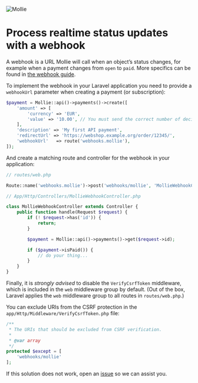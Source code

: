 ![Mollie](https://www.mollie.nl/files/Mollie-Logo-Style-Small.png)

# Process realtime status updates with a webhook
A webhook is a URL Mollie will call when an object’s status changes, for example when a payment changes from `open` to `paid`. More specifics can be found in [the webhook guide](https://docs.mollie.com/guides/webhooks).

To implement the webhook in your Laravel application you need to provide a `webhookUrl` parameter when creating a payment (or subscription):

```php
$payment = Mollie::api()->payments()->create([
    'amount' => [
        'currency' => 'EUR',
        'value' => '10.00', // You must send the correct number of decimals, thus we enforce the use of strings
    ],
    'description' => 'My first API payment',
    'redirectUrl' => 'https://webshop.example.org/order/12345/',
    'webhookUrl'   => route('webhooks.mollie'),
]);
```

And create a matching route and controller for the webhook in your application:

```php
// routes/web.php

Route::name('webhooks.mollie')->post('webhooks/mollie', 'MollieWebhookController@handle');
```

```php
// App/Http/Controllers/MollieWebhookController.php

class MollieWebhookController extends Controller {
    public function handle(Request $request) {
        if (! $request->has('id')) {
            return;
        }

        $payment = Mollie::api()->payments()->get($request->id);

        if ($payment->isPaid()) {
            // do your thing...
        }
    }
}
```

Finally, it is _strongly advised_ to disable the `VerifyCsrfToken` middleware, which is included in the `web` middleware group by default. (Out of the box, Laravel applies the `web` middleware group to all routes in `routes/web.php`.)

You can exclude URIs from the CSRF protection in the `app/Http/Middleware/VerifyCsrfToken.php` file:

```php
/**
 * The URIs that should be excluded from CSRF verification.
 *
 * @var array
 */
protected $except = [
    'webhooks/mollie'
];
```

If this solution does not work, open an [issue](https://github.com/mollie/laravel-mollie/issues) so we can assist you.
